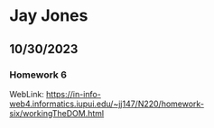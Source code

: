 # Jay Jones
## 10/30/2023
### Homework 6
WebLink: https://in-info-web4.informatics.iupui.edu/~jj147/N220/homework-six/workingTheDOM.html